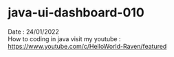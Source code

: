 # java-ui-dashboard-010
Date : 24/01/2022<br/>
How to coding in java
visit my youtube : https://www.youtube.com/c/HelloWorld-Raven/featured
<br/><br/>
